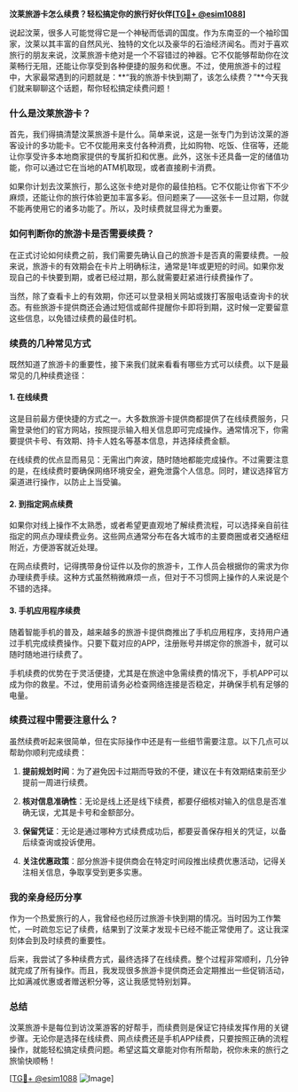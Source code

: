 **汶莱旅游卡怎么续费？轻松搞定你的旅行好伙伴[[TG💪+ @esim1088](https://t.me/s/esim1088)]**

说起汶莱，很多人可能觉得它是一个神秘而低调的国度。作为东南亚的一个袖珍国家，汶莱以其丰富的自然风光、独特的文化以及豪华的石油经济闻名。而对于喜欢旅行的朋友来说，汶莱旅游卡绝对是一个不容错过的神器。它不仅能够帮助你在汶莱畅行无阻，还能让你享受到各种便捷的服务和优惠。不过，使用旅游卡的过程中，大家最常遇到的问题就是：**“我的旅游卡快到期了，该怎么续费？”**今天我们就来聊聊这个话题，帮你轻松搞定续费问题！

### 什么是汶莱旅游卡？

首先，我们得搞清楚汶莱旅游卡是什么。简单来说，这是一张专门为到访汶莱的游客设计的多功能卡。它不仅能用来支付各种消费，比如购物、吃饭、住宿等，还能让你享受许多本地商家提供的专属折扣和优惠。此外，这张卡还具备一定的储值功能，你可以通过它在当地的ATM机取现，或者直接刷卡消费。

如果你计划去汶莱旅行，那么这张卡绝对是你的最佳拍档。它不仅能让你省下不少麻烦，还能让你的旅行体验更加丰富多彩。但问题来了——这张卡一旦过期，你就不能再使用它的诸多功能了。所以，及时续费就显得尤为重要。

### 如何判断你的旅游卡是否需要续费？

在正式讨论如何续费之前，我们需要先确认自己的旅游卡是否真的需要续费。一般来说，旅游卡的有效期会在卡片上明确标注，通常是1年或更短的时间。如果你发现自己的卡快要到期，或者已经过期，那么就需要赶紧进行续费操作了。

当然，除了查看卡上的有效期，你还可以登录相关网站或拨打客服电话查询卡的状态。有些旅游卡提供商还会通过短信或邮件提醒你卡即将到期，这时候一定要留意这些信息，以免错过续费的最佳时机。

### 续费的几种常见方式

既然知道了旅游卡的重要性，接下来我们就来看看有哪些方式可以续费。以下是最常见的几种续费途径：

#### 1. 在线续费

这是目前最方便快捷的方式之一。大多数旅游卡提供商都提供了在线续费服务，只需登录他们的官方网站，按照提示输入相关信息即可完成操作。通常情况下，你需要提供卡号、有效期、持卡人姓名等基本信息，并选择续费金额。

在线续费的优点显而易见：无需出门奔波，随时随地都能完成操作。不过需要注意的是，在线续费时要确保网络环境安全，避免泄露个人信息。同时，建议选择官方渠道进行操作，以防止上当受骗。

#### 2. 到指定网点续费

如果你对线上操作不太熟悉，或者希望更直观地了解续费流程，可以选择亲自前往指定的网点办理续费业务。这些网点通常分布在各大城市的主要商圈或者交通枢纽附近，方便游客就近处理。

在网点续费时，记得携带身份证件以及你的旅游卡，工作人员会根据你的需求为你办理续费手续。这种方式虽然稍微麻烦一点，但对于不习惯网上操作的人来说是个不错的选择。

#### 3. 手机应用程序续费

随着智能手机的普及，越来越多的旅游卡提供商推出了手机应用程序，支持用户通过手机完成续费操作。只要下载对应的APP，注册账号并绑定你的旅游卡，就可以随时随地进行续费了。

手机续费的优势在于灵活便捷，尤其是在旅途中急需续费的情况下，手机APP可以成为你的救星。不过，使用前请务必检查网络连接是否稳定，并确保手机有足够的电量。

### 续费过程中需要注意什么？

虽然续费听起来很简单，但在实际操作中还是有一些细节需要注意。以下几点可以帮助你顺利完成续费：

1. **提前规划时间**：为了避免因卡过期而导致的不便，建议在卡有效期结束前至少提前一周进行续费。
   
2. **核对信息准确性**：无论是线上还是线下续费，都要仔细核对输入的信息是否准确无误，尤其是卡号和金额部分。

3. **保留凭证**：无论是通过哪种方式续费成功后，都要妥善保存相关的凭证，以备后续查询或投诉使用。

4. **关注优惠政策**：部分旅游卡提供商会在特定时间段推出续费优惠活动，记得关注相关信息，争取享受到更多实惠。

### 我的亲身经历分享

作为一个热爱旅行的人，我曾经也经历过旅游卡快到期的情况。当时因为工作繁忙，一时疏忽忘记了续费，结果到了汶莱才发现卡已经不能正常使用了。这让我深刻体会到及时续费的重要性。

后来，我尝试了多种续费方式，最终选择了在线续费。整个过程非常顺利，几分钟就完成了所有操作。而且，我发现很多旅游卡提供商还会定期推出一些促销活动，比如满减优惠或者赠送积分等，这让我感觉特别划算。

### 总结

汶莱旅游卡是每位到访汶莱游客的好帮手，而续费则是保证它持续发挥作用的关键步骤。无论你是选择在线续费、网点续费还是手机APP续费，只要按照正确的流程操作，就能轻松搞定续费问题。希望这篇文章能对你有所帮助，祝你未来的旅行之旅愉快顺畅！

[[TG💪+ @esim1088](https://t.me/s/esim1088) ![Image](https://i.postimg.cc/4NQfJmqS/Snipaste-2025-05-13-00-14-12.png)]